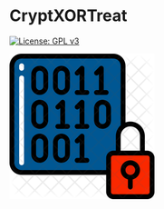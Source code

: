 # CryptXORTreat
[![License: GPL v3](https://img.shields.io/badge/License-GPLv3-blue.svg)](https://www.gnu.org/licenses/gpl-3.0)

![](logo.png)
